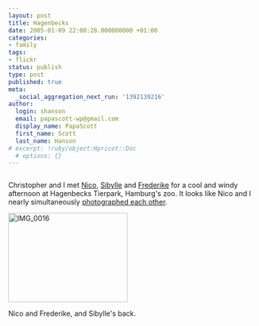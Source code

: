 ```yaml
---
layout: post
title: Hagenbecks
date: 2005-01-09 22:00:28.000000000 +01:00
categories:
- family
tags:
- flickr
status: publish
type: post
published: true
meta:
  _social_aggregation_next_run: '1392139216'
author:
  login: shanson
  email: papascott-wp@gmail.com
  display_name: PapaScott
  first_name: Scott
  last_name: Hanson
# excerpt: !ruby/object:Hpricot::Doc
  # options: {}
---
```

<p><a href="http://www.flickr.com/photos/papascott/3154210/" title="photo sharing"><img src="http://photos1.flickr.com/3154210_471ac60d2e_m.jpg" alt="" border="0" /></a></p>
<p>Christopher and I met <a href="http://lumma.de/">Nico</a>, <a href="http://sibylle.blogg.de/">Sibylle</a> and <a href="http://frederikesophie.de/">Frederike</a> for a cool and windy afternoon at Hagenbecks Tierpark, Hamburg's zoo. It looks like Nico and I nearly simultaneously <a href="http://lumma.de/eintrag.php?id=1115">photographed each other</a>.</p>
<p><a href="http://www.flickr.com/photos/papascott/3154262/" title="Photo Sharing"><img src="http://photos1.flickr.com/3154262_78e9b407bd_m.jpg" width="240" height="180" alt="IMG_0016" border="0" /></a></p>
<p>Nico and Frederike, and Sibylle's back.</p>
